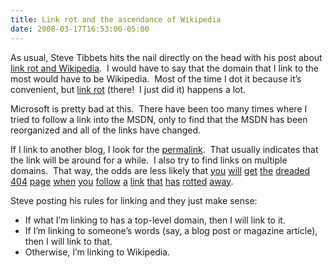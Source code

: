 ```yaml
---
title: Link rot and the ascendance of Wikipedia
date: 2008-03-17T16:53:00-05:00
---
```

As usual, Steve Tibbets hits the nail directly on the head with his post about [link rot and Wikipedia](http://blog.stevex.net/index.php/2008/03/17/linking-policy-and-wikipedia/).  I would have to say that the domain that I link to the most would have to be Wikipedia.  Most of the time I dot it because it&#8217;s convenient, but [link rot](http://en.wikipedia.org/wiki/Link_rot "Link rot is the process by which links on a website gradually become irrelevant or broken as time goes on, because websites that they link to disappear, change their content or redirect to new locations.") (there!  I just did it) happens a lot.  

Microsoft is pretty bad at this.  There have been too many times where I tried to follow a link into the MSDN, only to find that the MSDN has been reorganized and all of the links have changed.

If I link to another blog, I look for the [permalink](http://en.wikipedia.org/wiki/Permalink "A permalink is a URL that points to a specific blog or forum entry after it has passed from the front page to the archives.").  That usually indicates that the link will be around for a while.  I also try to find links on multiple domains.  That way, the odds are less likely that [you](http://www.imageclub.com/404 "Screeching halt") [will](http://www.hhgttgonline.com/html/404.html "Don't Panic") [get](http://www.skinfusionz.com/404.htm "Fight Club") [the](http://adactio.com/404.php "D&D") [dreaded](http://www.akronnewsnow.com/404.htm "NO ONE EXPECTS The Dreaded 404!!!") [404](http://www.clubkayak.com/missing.html "Gilligan's 404") [page](http://www.hartnup.net/404 "Sheep") [when](http://www.2020hindsight.org/iuywoeifylkh "20/20 Highsight") [you](http://www.nivar.com/error404.html "Nelson") [follow](http://www.thoughtpolice.com/notfound.html "Big Brother") [a](http://www.4bitterguys.com/error_docs/not_found.html) [link](http://www.electric-manga.com/schplergle "Scientology") [that](http://hipbase.com/error/404.html "Office Space") [has](http://insubordinate.net/404.html "Guru") [rotted](http://www.helluva.co.uk/404page.htm) [away](http://www.geocities.com/thegreatchibi/404.html?1011649130080 "A Shrubbery!").

Steve posting his rules for linking and they just make sense:

  * If what I’m linking to has a top-level domain, then I will link to it.
  * If I’m linking to someone’s words (say, a blog post or magazine article), then I will link to that.
  * Otherwise, I’m linking to Wikipedia.
